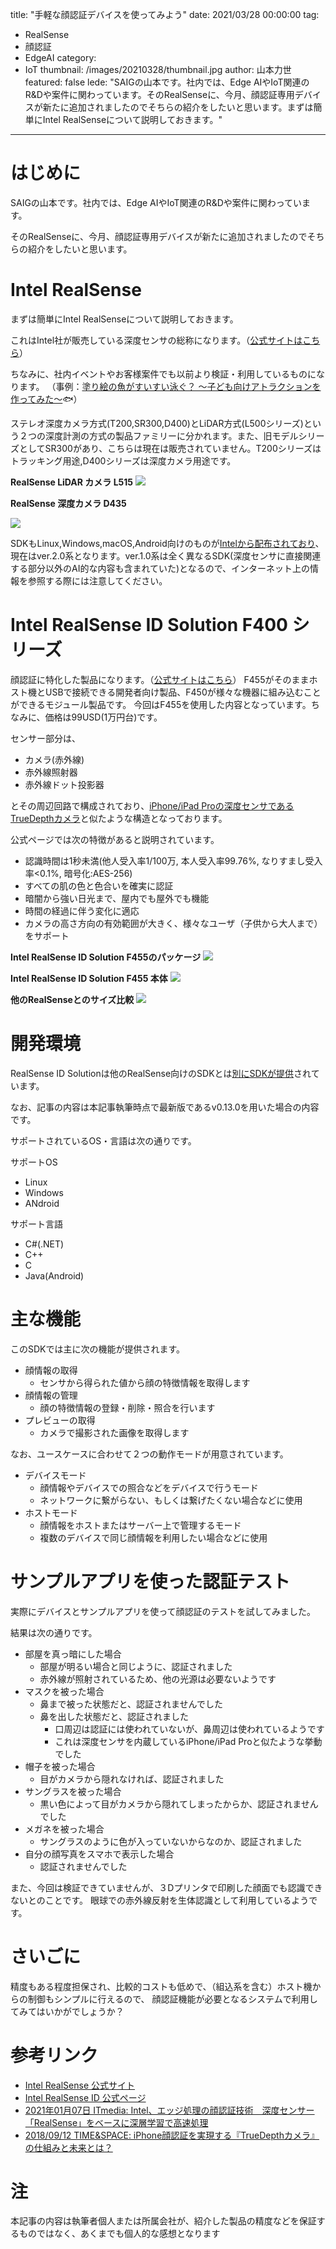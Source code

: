 title: "手軽な顔認証デバイスを使ってみよう"
date: 2021/03/28 00:00:00
tag:
  - RealSense
  - 顔認証
  - EdgeAI
category:
  - IoT
thumbnail: /images/20210328/thumbnail.jpg
author: 山本力世
featured: false
lede: "SAIGの山本です。社内では、Edge AIやIoT関連のR&Dや案件に関わっています。そのRealSenseに、今月、顔認証専用デバイスが新たに追加されましたのでそちらの紹介をしたいと思います。まずは簡単にIntel RealSenseについて説明しておきます。"
---

# はじめに
SAIGの山本です。社内では、Edge AIやIoT関連のR&Dや案件に関わっています。

そのRealSenseに、今月、顔認証専用デバイスが新たに追加されましたのでそちらの紹介をしたいと思います。

# Intel RealSense

まずは簡単にIntel RealSenseについて説明しておきます。

これはIntel社が販売している深度センサの総称になります。（[公式サイトはこちら](https://www.intel.co.jp/content/www/jp/ja/architecture-and-technology/realsense-overview.html)）

ちなみに、社内イベントやお客様案件でも以前より検証・利用しているものになります。
（事例：[塗り絵の魚がすいすい泳ぐ？ ～子ども向けアトラクションを作ってみた～](https://future-architect.github.io/articles/20201126/)🐟）

ステレオ深度カメラ方式(T200,SR300,D400)とLiDAR方式(L500シリーズ)という２つの深度計測の方式の製品ファミリーに分かれます。また、旧モデルシリーズとしてSR300があり、こちらは現在は販売されていません。T200シリーズはトラッキング用途,D400シリーズは深度カメラ用途です。

__RealSense LiDAR カメラ L515__
![](/images/20210328/realsense_lidar_camera_l515.jpg)


__RealSense 深度カメラ D435__

![](/images/20210328/realsense_shindo_camera_d435.jpg)


SDKもLinux,Windows,macOS,Android向けのものが[Intelから配布されており](https://github.com/IntelRealSense/librealsense/releases)、現在はver.2.0系となります。ver.1.0系は全く異なるSDK(深度センサに直接関連する部分以外のAI的な内容も含まれていた)となるので、インターネット上の情報を参照する際には注意してください。

# Intel RealSense ID Solution F400 シリーズ

顔認証に特化した製品になります。（[公式サイトはこちら](https://www.intelrealsense.com/facial-authentication/)）
F455がそのままホスト機とUSBで接続できる開発者向け製品、F450が様々な機器に組み込むことができるモジュール製品です。
今回はF455を使用した内容となっています。ちなみに、価格は99USD(1万円台)です。

センサー部分は、

- カメラ(赤外線)
- 赤外線照射器
- 赤外線ドット投影器

とその周辺回路で構成されており、[iPhone/iPad Proの深度センサであるTrueDepthカメラ](https://time-space.kddi.com/ict-keywords/20180912/2436)と似たような構造となっております。

公式ページでは次の特徴があると説明されています。

- 認識時間は1秒未満(他人受入率1/100万, 本人受入率99.76%, なりすまし受入率<0.1%, 暗号化:AES-256)
- すべての肌の色と色合いを確実に認証
- 暗闇から強い日光まで、屋内でも屋外でも機能
- 時間の経過に伴う変化に適応
- カメラの高さ方向の有効範囲が大きく、様々なユーザ（子供から大人まで）をサポート

__Intel RealSense ID Solution F455のパッケージ__
![](/images/20210328/Intel_RealSense_ID_F455.jpg)

__Intel RealSense ID Solution F455 本体__
![](/images/20210328/Intel_RealSense_ID_F455_2.jpg)

__他のRealSenseとのサイズ比較__
![](/images/20210328/RealSense.jpg)


# 開発環境
RealSense ID Solutionは他のRealSense向けのSDKとは[別にSDKが提供](https://github.com/IntelRealSense/RealSenseID/releases)されています。

なお、記事の内容は本記事執筆時点で最新版であるv0.13.0を用いた場合の内容です。

サポートされているOS・言語は次の通りです。

サポートOS

- Linux
- Windows
- ANdroid

サポート言語

- C#(.NET)
- C++
- C
- Java(Android)

# 主な機能
このSDKでは主に次の機能が提供されます。

- 顔情報の取得
    - センサから得られた値から顔の特徴情報を取得します
- 顔情報の管理
    - 顔の特徴情報の登録・削除・照合を行います
- プレビューの取得
    - カメラで撮影された画像を取得します

なお、ユースケースに合わせて２つの動作モードが用意されています。

- デバイスモード
    - 顔情報やデバイスでの照合などをデバイスで行うモード
    - ネットワークに繋がらない、もしくは繋げたくない場合などに使用
- ホストモード
    - 顔情報をホストまたはサーバー上で管理するモード
    - 複数のデバイスで同じ顔情報を利用したい場合などに使用

# サンプルアプリを使った認証テスト
実際にデバイスとサンプルアプリを使って顔認証のテストを試してみました。

結果は次の通りです。

- 部屋を真っ暗にした場合
    - 部屋が明るい場合と同じように、認証されました
    - 赤外線が照射されているため、他の光源は必要ないようです
- マスクを被った場合
    - 鼻まで被った状態だと、認証されませんでした
    - 鼻を出した状態だと、認証されました
        - 口周辺は認証には使われていないが、鼻周辺は使われているようです
        - これは深度センサを内蔵しているiPhone/iPad Proと似たような挙動でした
- 帽子を被った場合
    - 目がカメラから隠れなければ、認証されました
- サングラスを被った場合
    - 黒い色によって目がカメラから隠れてしまったからか、認証されませんでした
- メガネを被った場合
    - サングラスのように色が入っていないからなのか、認証されました
- 自分の顔写真をスマホで表示した場合
    - 認証されませんでした

また、今回は検証できていませんが、３Dプリンタで印刷した顔面でも認識できないとのことです。
眼球での赤外線反射を生体認識として利用しているようです。

# さいごに
精度もある程度担保され、比較的コストも低めで、（組込系を含む）ホスト機からの制御もシンプルに行えるので、
顔認証機能が必要となるシステムで利用してみてはいかがでしょうか？

# 参考リンク
- [Intel RealSense 公式サイト](https://www.intel.co.jp/content/www/jp/ja/architecture-and-technology/realsense-overview.html)
- [Intel RealSense ID 公式ページ](https://www.intelrealsense.com/facial-authentication/)
- [2021年01月07日 ITmedia: Intel、エッジ処理の顔認証技術　深度センサー「RealSense」をベースに深層学習で高速処理](https://www.itmedia.co.jp/news/articles/2101/07/news141.html)
- [2018/09/12 TIME&SPACE: iPhone顔認証を実現する『TrueDepthカメラ』の仕組みと未来とは？](https://time-space.kddi.com/ict-keywords/20180912/2436)

# 注
本記事の内容は執筆者個人または所属会社が、紹介した製品の精度などを保証するものではなく、あくまでも個人的な感想となります

